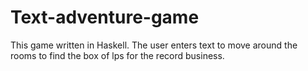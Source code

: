 # Text-adventure-game
This game written in Haskell. The user enters text to move around the rooms to find the box of lps for the record business.
